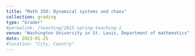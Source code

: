 ```yaml
---
title: "Math 350: Dynamical systems and chaos"
collection: grading
type: "Grader"
#permalink: /teaching/2015-spring-teaching-1
venue: "Washington University in St. Louis, Department of mathematics"
date: 2023-01-25
#location: "City, Country"
---
```





